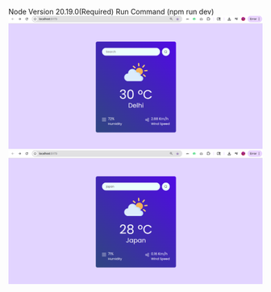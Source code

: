 Node Version 20.19.0(Required)
Run Command (npm run dev)
![First Image after loading](image.png)
![image after taking japan as an input](image-1.png)